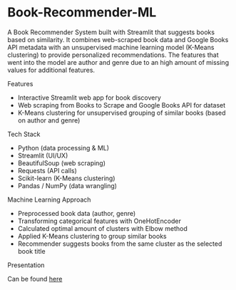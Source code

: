 # Book-Recommender-ML

A Book Recommender System built with Streamlit that suggests books based on similarity. It combines web-scraped book data and Google Books API metadata with an unsupervised machine learning model (K-Means clustering) to provide personalized recommendations. The features that went into the model are author and genre due to an high amount of missing values for additional features.

Features

- Interactive Streamlit web app for book discovery
- Web scraping from Books to Scrape and Google Books API for dataset
- K-Means clustering for unsupervised grouping of similar books (based on author and genre)

Tech Stack

- Python (data processing & ML)
- Streamlit (UI/UX)
- BeautifulSoup (web scraping)
- Requests (API calls)
- Scikit-learn (K-Means clustering)
- Pandas / NumPy (data wrangling)

Machine Learning Approach

- Preprocessed book data (author, genre)
- Transforming categorical features with OneHotEncoder
- Calculated optimal amount of clusters with Elbow method
- Applied K-Means clustering to group similar books
- Recommender suggests books from the same cluster as the selected book title

Presentation

Can be found [here](https://docs.google.com/presentation/d/1L9J1KSBkeI567iomXLOXDa-z-nfixviwgVE2_9W99HA/edit?slide=id.p#slide=id.p)




